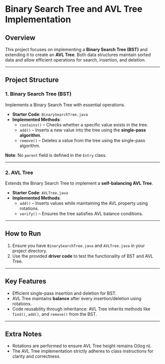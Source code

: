# Binary Search Tree and AVL Tree Implementation

## Overview
This project focuses on implementing a **Binary Search Tree (BST)** and extending it to create an **AVL Tree**. Both data structures maintain sorted data and allow efficient operations for search, insertion, and deletion.

---

## Project Structure

### 1. Binary Search Tree (BST)
Implements a Binary Search Tree with essential operations.

- **Starter Code**: `BinarySearchTree.java`
- **Implemented Methods**:  
  - `contains()` – Checks whether a specific value exists in the tree.  
  - `add()` – Inserts a new value into the tree using the **single-pass algorithm**.  
  - `remove()` – Deletes a value from the tree using the single-pass algorithm.

**Note**: No `parent` field is defined in the `Entry` class.

---

### 2. AVL Tree
Extends the Binary Search Tree to implement a **self-balancing AVL Tree**.

- **Starter Code**: `AVLTree.java`  
- **Implemented Methods**:  
  - `add()` – Inserts values while maintaining the AVL property using rotations.  
  - `verify()` – Ensures the tree satisfies AVL balance conditions.

---

## How to Run
1. Ensure you have `BinarySearchTree.java` and `AVLTree.java` in your project directory.  
2. Use the provided **driver code** to test the functionality of BST and AVL Tree.

---

## Key Features
- Efficient single-pass insertion and deletion for BST.  
- AVL Tree maintains **balance** after every insertion/deletion using rotations.  
- Code reusability through inheritance: AVL Tree inherits methods like `find()`, `add()`, and `remove()` from the BST.

---

## Extra Notes
- Rotations are performed to ensure AVL Tree height remains O(log n).  
- The AVL Tree implementation strictly adheres to class instructions for clarity and correctness.
